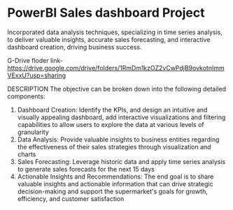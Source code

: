 # PowerBI Sales dashboard Project
Incorporated data analysis techniques, specializing in time series analysis, to deliver valuable insights, accurate sales forecasting, and interactive dashboard creation, driving business success.

G-Drive floder link- https://drive.google.com/drive/folders/1RmDm1kzOZ2vCwPdjB9ovkotnImmVExxU?usp=sharing

DESCRIPTION
The objective can be broken down into the following detailed components:
1. Dashboard Creation: Identify the KPIs, and design an intuitive and visually
appealing dashboard, add interactive visualizations and filtering capabilities to
allow users to explore the data at various levels of granularity
2. Data Analysis: Provide valuable insights to business entities regarding the
effectiveness of their sales strategies through visualization and charts
3. Sales Forecasting: Leverage historic data and apply time series analysis to
generate sales forecasts for the next 15 days
4. Actionable Insights and Recommendations: The end goal is to share valuable
insights and actionable information that can drive strategic decision-making and
support the supermarket's goals for growth, efficiency, and customer
satisfaction
